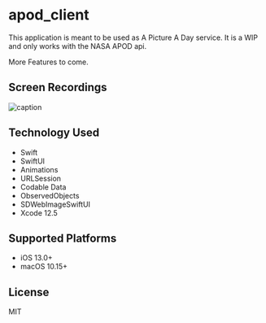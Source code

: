 # apod_client

This application is meant to be used as A Picture A Day service. It is a WIP and only works with the NASA APOD api.

More Features to come.

## Screen Recordings
![caption](https://media.giphy.com/media/zzng6ZCizEOKphLmLj/giphy.gif)

## Technology Used

- Swift
- SwiftUI
- Animations
- URLSession
- Codable Data
- ObservedObjects
- SDWebImageSwiftUI
- Xcode 12.5

## Supported Platforms

* iOS 13.0+
* macOS 10.15+

## License

MIT
